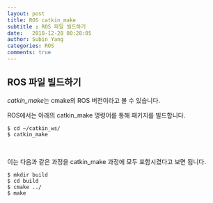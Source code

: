 ```yaml
---
layout: post
title: ROS catkin_make
subtitle : ROS 파일 빌드하기
date:   2018-12-28 00:28:05
author: Subin Yang
categories: ROS
comments: true
---
```


<h2>ROS 파일 빌드하기</h2>
<em>catkin_make</em>는 cmake의 ROS 버전이라고 볼 수 있습니다.

ROS에서는 아래의 catkin_make 명령어를 통해 패키지를 빌드합니다.

```
$ cd ~/catkin_ws/
$ catkin_make
```

<br>

이는 다음과 같은 과정을 catkin_make 과정에 모두 포함시켰다고 보면 됩니다.


```
$ mkdir build
$ cd build
$ cmake ../
$ make
```

<br>

